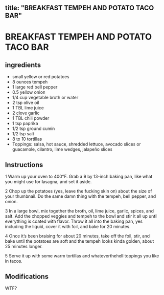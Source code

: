 

title: "BREAKFAST TEMPEH AND POTATO TACO BAR"
---
# BREAKFAST TEMPEH AND POTATO TACO BAR



## ingredients
* small yellow or red potatoes 
* 8 ounces tempeh 
* 1 large red bell pepper 
* 0.5 yellow onion 
* 1/4 cup vegetable broth or water 
* 2 tsp olive oil 
* 1 TBL lime juice 
* 2 clove garlic 
* 1 TBL chili powder 
* 1 tsp paprika 
* 1/2 tsp ground cumin 
* 1/2 tsp salt 
* 8 to 10 tortillas 
* Toppings: salsa, hot sauce, shredded lettuce, avocado slices or guacamole, cilantro, lime wedges, jalapeño slices 



## Instructions
1 Warm up your oven to 400°F. Grab a 9 by 13-inch baking pan, like what you might use for lasagna, and set it aside.

2 Chop up the potatoes (yes, leave the fucking skin on) about the size of your thumbnail. Do the same damn thing with the tempeh, bell pepper, and onion.

3 In a large bowl, mix together the broth, oil, lime juice, garlic, spices, and salt. Add the chopped veggies and tempeh to the bowl and stir it all up until everything is coated with flavor. Throw it all into the baking pan, yes including the liquid, cover it with foil, and bake for 20 minutes.

4 Once it’s been braising for about 20 minutes, take off the foil, stir, and bake until the potatoes are soft and the tempeh looks kinda golden, about 25 minutes longer.

5 Serve it up with some warm tortillas and whateverthehell toppings you like in tacos.



## Modifications
WTF?




